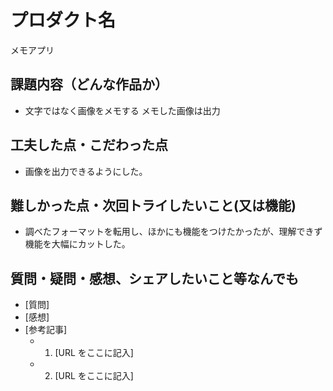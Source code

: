 # プロダクト名

メモアプリ

## 課題内容（どんな作品か）

- 文字ではなく画像をメモする
メモした画像は出力



## 工夫した点・こだわった点

- 画像を出力できるようにした。

## 難しかった点・次回トライしたいこと(又は機能)

- 調べたフォーマットを転用し、ほかにも機能をつけたかったが、理解できず機能を大幅にカットした。


## 質問・疑問・感想、シェアしたいこと等なんでも

- [質問]
- [感想]
- [参考記事]
  - 1. [URL をここに記入]
  - 2. [URL をここに記入]
